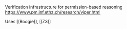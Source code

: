 Verification infrastructure for permission-based reasoning
https://www.pm.inf.ethz.ch/research/viper.html

Uses [[Boogie]], [[Z3]]